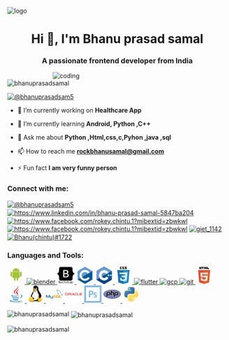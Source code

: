 ![logo](https://cdn.dribbble.com/users/1162077/screenshots/3848914/programmer.gif)
<h1 align="center">Hi 👋, I'm Bhanu prasad samal</h1>
<h3 align="center">A passionate frontend developer from India</h3>
<img align="right" alt="coding" width="400" scr="https://cdn.dribbble.com/users/1162077/screenshots/3848914/programmer.gif">


<p align="left"> <img src="https://komarev.com/ghpvc/?username=bhanuprasadsamal&label=Profile%20views&color=0e75b6&style=flat" alt="bhanuprasadsamal" /> </p>

<p align="left"> <a href="https://twitter.com/@bhanuprasadsam5" target="blank"><img src="https://img.shields.io/twitter/follow/@bhanuprasadsam5?logo=twitter&style=for-the-badge" alt="@bhanuprasadsam5" /></a> </p>

- 🔭 I’m currently working on **Healthcare App**

- 🌱 I’m currently learning **Android, Python ,C++**

- 💬 Ask me about **Python ,Html,css,c,Pyhon ,java ,sql**

- 📫 How to reach me **rockbhanusamal@gmail.com**

- ⚡ Fun fact **I am very funny person**

<h3 align="left">Connect with me:</h3>
<p align="left">
<a href="https://twitter.com/@bhanuprasadsam5" target="blank"><img align="center" src="https://raw.githubusercontent.com/rahuldkjain/github-profile-readme-generator/master/src/images/icons/Social/twitter.svg" alt="@bhanuprasadsam5" height="30" width="40" /></a>
<a href="https://linkedin.com/in/https://www.linkedin.com/in/bhanu-prasad-samal-5847ba204" target="blank"><img align="center" src="https://raw.githubusercontent.com/rahuldkjain/github-profile-readme-generator/master/src/images/icons/Social/linked-in-alt.svg" alt="https://www.linkedin.com/in/bhanu-prasad-samal-5847ba204" height="30" width="40" /></a>
<a href="https://fb.com/https://www.facebook.com/rokey.chintu.1?mibextid=zbwkwl" target="blank"><img align="center" src="https://raw.githubusercontent.com/rahuldkjain/github-profile-readme-generator/master/src/images/icons/Social/facebook.svg" alt="https://www.facebook.com/rokey.chintu.1?mibextid=zbwkwl" height="30" width="40" /></a>
<a href="https://instagram.com/https://www.facebook.com/rokey.chintu.1?mibextid=zbwkwl" target="blank"><img align="center" src="https://raw.githubusercontent.com/rahuldkjain/github-profile-readme-generator/master/src/images/icons/Social/instagram.svg" alt="https://www.facebook.com/rokey.chintu.1?mibextid=zbwkwl" height="30" width="40" /></a>
<a href="https://www.codechef.com/users/giet_1142" target="blank"><img align="center" src="https://cdn.jsdelivr.net/npm/simple-icons@3.1.0/icons/codechef.svg" alt="giet_1142" height="30" width="40" /></a>
<a href="https://discord.gg/Bhanu(chintu)#1722" target="blank"><img align="center" src="https://raw.githubusercontent.com/rahuldkjain/github-profile-readme-generator/master/src/images/icons/Social/discord.svg" alt="Bhanu(chintu)#1722" height="30" width="40" /></a>
</p>

<h3 align="left">Languages and Tools:</h3>
<p align="left"> <a href="https://developer.android.com" target="_blank" rel="noreferrer"> <img src="https://raw.githubusercontent.com/devicons/devicon/master/icons/android/android-original-wordmark.svg" alt="android" width="40" height="40"/> </a> <a href="https://www.blender.org/" target="_blank" rel="noreferrer"> <img src="https://download.blender.org/branding/community/blender_community_badge_white.svg" alt="blender" width="40" height="40"/> </a> <a href="https://getbootstrap.com" target="_blank" rel="noreferrer"> <img src="https://raw.githubusercontent.com/devicons/devicon/master/icons/bootstrap/bootstrap-plain-wordmark.svg" alt="bootstrap" width="40" height="40"/> </a> <a href="https://www.cprogramming.com/" target="_blank" rel="noreferrer"> <img src="https://raw.githubusercontent.com/devicons/devicon/master/icons/c/c-original.svg" alt="c" width="40" height="40"/> </a> <a href="https://www.w3schools.com/cpp/" target="_blank" rel="noreferrer"> <img src="https://raw.githubusercontent.com/devicons/devicon/master/icons/cplusplus/cplusplus-original.svg" alt="cplusplus" width="40" height="40"/> </a> <a href="https://www.w3schools.com/css/" target="_blank" rel="noreferrer"> <img src="https://raw.githubusercontent.com/devicons/devicon/master/icons/css3/css3-original-wordmark.svg" alt="css3" width="40" height="40"/> </a> <a href="https://flutter.dev" target="_blank" rel="noreferrer"> <img src="https://www.vectorlogo.zone/logos/flutterio/flutterio-icon.svg" alt="flutter" width="40" height="40"/> </a> <a href="https://cloud.google.com" target="_blank" rel="noreferrer"> <img src="https://www.vectorlogo.zone/logos/google_cloud/google_cloud-icon.svg" alt="gcp" width="40" height="40"/> </a> <a href="https://git-scm.com/" target="_blank" rel="noreferrer"> <img src="https://www.vectorlogo.zone/logos/git-scm/git-scm-icon.svg" alt="git" width="40" height="40"/> </a> <a href="https://www.w3.org/html/" target="_blank" rel="noreferrer"> <img src="https://raw.githubusercontent.com/devicons/devicon/master/icons/html5/html5-original-wordmark.svg" alt="html5" width="40" height="40"/> </a> <a href="https://www.java.com" target="_blank" rel="noreferrer"> <img src="https://raw.githubusercontent.com/devicons/devicon/master/icons/java/java-original.svg" alt="java" width="40" height="40"/> </a> <a href="https://www.linux.org/" target="_blank" rel="noreferrer"> <img src="https://raw.githubusercontent.com/devicons/devicon/master/icons/linux/linux-original.svg" alt="linux" width="40" height="40"/> </a> <a href="https://www.mysql.com/" target="_blank" rel="noreferrer"> <img src="https://raw.githubusercontent.com/devicons/devicon/master/icons/mysql/mysql-original-wordmark.svg" alt="mysql" width="40" height="40"/> </a> <a href="https://www.oracle.com/" target="_blank" rel="noreferrer"> <img src="https://raw.githubusercontent.com/devicons/devicon/master/icons/oracle/oracle-original.svg" alt="oracle" width="40" height="40"/> </a> <a href="https://www.photoshop.com/en" target="_blank" rel="noreferrer"> <img src="https://raw.githubusercontent.com/devicons/devicon/master/icons/photoshop/photoshop-line.svg" alt="photoshop" width="40" height="40"/> </a> <a href="https://www.php.net" target="_blank" rel="noreferrer"> <img src="https://raw.githubusercontent.com/devicons/devicon/master/icons/php/php-original.svg" alt="php" width="40" height="40"/> </a> <a href="https://www.python.org" target="_blank" rel="noreferrer"> <img src="https://raw.githubusercontent.com/devicons/devicon/master/icons/python/python-original.svg" alt="python" width="40" height="40"/> </a> </p>

<p><img align="left" src="https://github-readme-stats.vercel.app/api/top-langs?username=bhanuprasadsamal&show_icons=true&locale=en&layout=compact" alt="bhanuprasadsamal" /></p>

<p>&nbsp;<img align="center" src="https://github-readme-stats.vercel.app/api?username=bhanuprasadsamal&show_icons=true&locale=en" alt="bhanuprasadsamal" /></p>

<p><img align="center" src="https://github-readme-streak-stats.herokuapp.com/?user=bhanuprasadsamal&" alt="bhanuprasadsamal" /></p>
